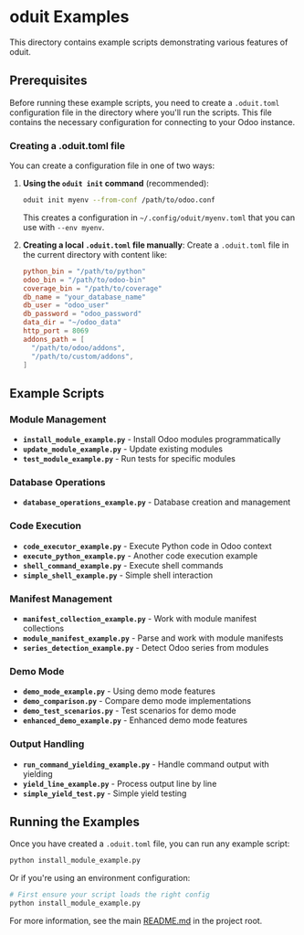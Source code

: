 # oduit Examples

This directory contains example scripts demonstrating various features of oduit.

## Prerequisites

Before running these example scripts, you need to create a `.oduit.toml` configuration file in the directory where you'll run the scripts. This file contains the necessary configuration for connecting to your Odoo instance.

### Creating a .oduit.toml file

You can create a configuration file in one of two ways:

1. **Using the `oduit init` command** (recommended):

   ```bash
   oduit init myenv --from-conf /path/to/odoo.conf
   ```

   This creates a configuration in `~/.config/oduit/myenv.toml` that you can use with `--env myenv`.

2. **Creating a local `.oduit.toml` file manually**:
   Create a `.oduit.toml` file in the current directory with content like:
   ```toml
   python_bin = "/path/to/python"
   odoo_bin = "/path/to/odoo-bin"
   coverage_bin = "/path/to/coverage"
   db_name = "your_database_name"
   db_user = "odoo_user"
   db_password = "odoo_password"
   data_dir = "~/odoo_data"
   http_port = 8069
   addons_path = [
     "/path/to/odoo/addons",
     "/path/to/custom/addons",
   ]
   ```

## Example Scripts

### Module Management

- **`install_module_example.py`** - Install Odoo modules programmatically
- **`update_module_example.py`** - Update existing modules
- **`test_module_example.py`** - Run tests for specific modules

### Database Operations

- **`database_operations_example.py`** - Database creation and management

### Code Execution

- **`code_executor_example.py`** - Execute Python code in Odoo context
- **`execute_python_example.py`** - Another code execution example
- **`shell_command_example.py`** - Execute shell commands
- **`simple_shell_example.py`** - Simple shell interaction

### Manifest Management

- **`manifest_collection_example.py`** - Work with module manifest collections
- **`module_manifest_example.py`** - Parse and work with module manifests
- **`series_detection_example.py`** - Detect Odoo series from modules

### Demo Mode

- **`demo_mode_example.py`** - Using demo mode features
- **`demo_comparison.py`** - Compare demo mode implementations
- **`demo_test_scenarios.py`** - Test scenarios for demo mode
- **`enhanced_demo_example.py`** - Enhanced demo mode features

### Output Handling

- **`run_command_yielding_example.py`** - Handle command output with yielding
- **`yield_line_example.py`** - Process output line by line
- **`simple_yield_test.py`** - Simple yield testing

## Running the Examples

Once you have created a `.oduit.toml` file, you can run any example script:

```bash
python install_module_example.py
```

Or if you're using an environment configuration:

```bash
# First ensure your script loads the right config
python install_module_example.py
```

For more information, see the main [README.md](../README.md) in the project root.
